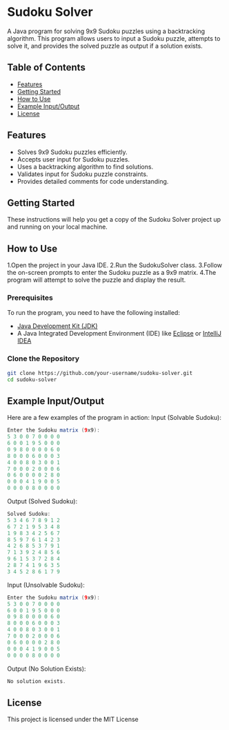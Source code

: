 # Sudoku Solver

A Java program for solving 9x9 Sudoku puzzles using a backtracking algorithm. This program allows users to input a Sudoku puzzle, attempts to solve it, and provides the solved puzzle as output if a solution exists.

## Table of Contents
- [Features](#features)
- [Getting Started](#getting-started)
- [How to Use](#how-to-use)
- [Example Input/Output](#example-inputoutput)
- [License](#license)

## Features

- Solves 9x9 Sudoku puzzles efficiently.
- Accepts user input for Sudoku puzzles.
- Uses a backtracking algorithm to find solutions.
- Validates input for Sudoku puzzle constraints.
- Provides detailed comments for code understanding.

## Getting Started

These instructions will help you get a copy of the Sudoku Solver project up and running on your local machine.

## How to Use
1.Open the project in your Java IDE.
2.Run the SudokuSolver class.
3.Follow the on-screen prompts to enter the Sudoku puzzle as a 9x9 matrix.
4.The program will attempt to solve the puzzle and display the result.

### Prerequisites
To run the program, you need to have the following installed:

- [Java Development Kit (JDK)](https://www.oracle.com/java/technologies/javase-downloads.html)
- A Java Integrated Development Environment (IDE) like [Eclipse](https://www.eclipse.org/downloads/) or [IntelliJ IDEA](https://www.jetbrains.com/idea/download/)

### Clone the Repository

```bash
git clone https://github.com/your-username/sudoku-solver.git
cd sudoku-solver
```
## Example Input/Output
Here are a few examples of the program in action:
Input (Solvable Sudoku):
```java
Enter the Sudoku matrix (9x9):
5 3 0 0 7 0 0 0 0
6 0 0 1 9 5 0 0 0
0 9 8 0 0 0 0 6 0
8 0 0 0 6 0 0 0 3
4 0 0 8 0 3 0 0 1
7 0 0 0 2 0 0 0 6
0 6 0 0 0 0 2 8 0
0 0 0 4 1 9 0 0 5
0 0 0 0 8 0 0 0 0
```
Output (Solved Sudoku):
```java
Solved Sudoku:
5 3 4 6 7 8 9 1 2 
6 7 2 1 9 5 3 4 8 
1 9 8 3 4 2 5 6 7 
8 5 9 7 6 1 4 2 3 
4 2 6 8 5 3 7 9 1 
7 1 3 9 2 4 8 5 6 
9 6 1 5 3 7 2 8 4 
2 8 7 4 1 9 6 3 5 
3 4 5 2 8 6 1 7 9 
```
Input (Unsolvable Sudoku):
```java
Enter the Sudoku matrix (9x9):
5 3 0 0 7 0 0 0 0
6 0 0 1 9 5 0 0 0
0 9 8 0 0 0 0 6 0
8 0 0 0 6 0 0 0 3
4 0 0 8 0 3 0 0 1
7 0 0 0 2 0 0 0 6
0 6 0 0 0 0 2 8 0
0 0 0 4 1 9 0 0 5
0 0 0 0 8 0 0 0 0
```
Output (No Solution Exists):
```java
No solution exists.
```
## License
This project is licensed under the MIT License
